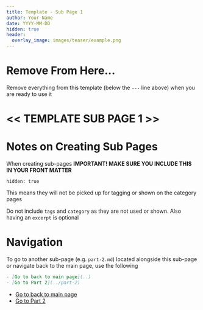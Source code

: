```yaml
---
title: Template - Sub Page 1
author: Your Name
date: YYYY-MM-DD
hidden: true
header:
  overlay_image: images/teaser/example.png
---
```

# Remove From Here...
Remove everything from this template (below the `---` line above) when you are ready to use it

# << TEMPLATE SUB PAGE 1 >>

# Notes on Creating Sub Pages
When creating sub-pages **IMPORTANT! MAKE SURE YOU INCLUDE THIS IN YOUR FRONT MATTER**
```
hidden: true
```
This means they will not be picked up for tagging or shown on the category pages

Do not include `tags` and `category` as they are not used or shown. Also having an `excerpt` is optional 


# Navigation
To go to another sub-page (e.g. `part-2.md`) located alongside this sub-page or navigate back to the main page, use the following

```md
- [Go to back to main page](..)
- [Go to Part 2](../part-2)
```

- [Go to back to main page](..)
- [Go to Part 2](../part-2)